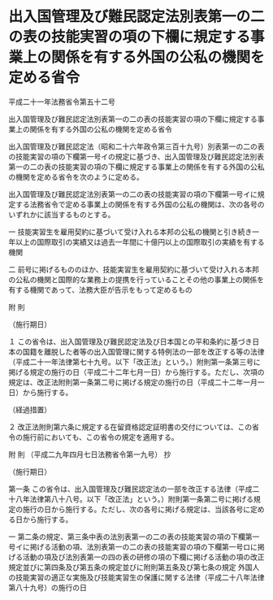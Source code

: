 # 出入国管理及び難民認定法別表第一の二の表の技能実習の項の下欄に規定する事業上の関係を有する外国の公私の機関を定める省令

平成二十一年法務省令第五十二号

出入国管理及び難民認定法別表第一の二の表の技能実習の項の下欄に規定する事業上の関係を有する外国の公私の機関を定める省令

出入国管理及び難民認定法（昭和二十六年政令第三百十九号）別表第一の二の表の技能実習の項の下欄第一号イの規定に基づき、出入国管理及び難民認定法別表第一の二の表の技能実習の項の下欄に規定する事業上の関係を有する外国の公私の機関を定める省令を次のように定める。

出入国管理及び難民認定法別表第一の二の表の技能実習の項の下欄第一号イに規定する法務省令で定める事業上の関係を有する外国の公私の機関は、次の各号のいずれかに該当するものとする。

一 技能実習生を雇用契約に基づいて受け入れる本邦の公私の機関と引き続き一年以上の国際取引の実績又は過去一年間に十億円以上の国際取引の実績を有する機関

二 前号に掲げるもののほか、技能実習生を雇用契約に基づいて受け入れる本邦の公私の機関と国際的な業務上の提携を行っていることその他の事業上の関係を有する機関であって、法務大臣が告示をもって定めるもの

附 則

（施行期日）

１ この省令は、出入国管理及び難民認定法及び日本国との平和条約に基づき日本の国籍を離脱した者等の出入国管理に関する特例法の一部を改正する等の法律（平成二十一年法律第七十九号。以下「改正法」という。）附則第一条第三号に掲げる規定の施行の日（平成二十二年七月一日）から施行する。ただし、次項の規定は、改正法附則第一条第二号に掲げる規定の施行の日（平成二十二年一月一日）から施行する。

（経過措置）

２ 改正法附則第六条に規定する在留資格認定証明書の交付については、この省令の施行前においても、この省令の規定を適用する。

附 則 （平成二九年四月七日法務省令第一九号） 抄

（施行期日）

第一条 この省令は、出入国管理及び難民認定法の一部を改正する法律（平成二十八年法律第八十八号。以下「改正法」という。）附則第一条第二号に掲げる規定の施行の日から施行する。ただし、次の各号に掲げる規定は、当該各号に定める日から施行する。

一 第二条の規定、第三条中表の法別表第一の二の表の技能実習の項の下欄第一号イに掲げる活動の項、法別表第一の二の表の技能実習の項の下欄第一号ロに掲げる活動の項及び法別表第一の四の表の研修の項の下欄に掲げる活動の項の改正規定並びに第四条及び第五条の規定並びに附則第五条及び第七条の規定 外国人の技能実習の適正な実施及び技能実習生の保護に関する法律（平成二十八年法律第八十九号）の施行の日
